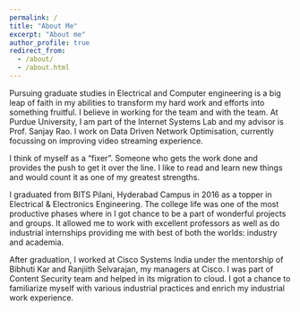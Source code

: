 ```yaml
---
permalink: /
title: "About Me"
excerpt: "About me"
author_profile: true
redirect_from: 
  - /about/
  - /about.html
---
```


Pursuing graduate studies in Electrical and Computer engineering is a big leap of faith in my abilities to transform my hard work and efforts into something fruitful. I believe in working for the team and with the team. At Purdue University, I am part of the Internet Systems Lab and my advisor is Prof. Sanjay Rao. I work on Data Driven Network Optimisation, currently focussing on improving video streaming experience.

I think of myself as a “fixer”. Someone who gets the work done and provides the push to get it over the line. I like to read and learn new things and would count it as one of my greatest strengths.

I graduated from BITS Pilani, Hyderabad Campus in 2016 as a topper in Electrical & Electronics Engineering. The college life was one of the most productive phases where in I got chance to be a part of wonderful projects and groups. It allowed me to work with excellent professors as well as do industrial internships providing me with best of both the worlds: industry and academia. 

After graduation, I worked at Cisco Systems India under the mentorship of Bibhuti Kar and Ranjiith Selvarajan, my managers at Cisco. I was part of Content Security team and helped in its migration to cloud. I got a chance to familiarize myself with various industrial practices and enrich my industrial work experience.
